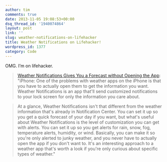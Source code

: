 ```yaml
---
author: tim
comments: true
date: 2013-11-05 19:08:53+00:00
dsq_thread_id: '1940074864'
layout: post
link: ''
slug: weather-notifications-on-lifehacker
title: Weather Notifications on Lifehacker!
wordpress_id: 1377
category: Code
---
```


OMG. I’m on lifehacker.

> [Weather Notifications Gives You a Forecast without Opening the
App](http://lifehacker.com/weather-notifications-gives-you-a-forecast-without-open-1458155902): "iPhone: One of the problems with weather apps on the iPhone
is that you have to actually open them to get the information you want.
Weather Notifications is an app that'll send customized notifications to your
lock screen for only the information you care about. 

>

> At a glance, Weather Notifications isn't that different from the weather
information that's already in Notification Center. You can set it up so you
get a quick forecast of your day if you want, but what's useful about Weather
Notifications is the level of customization you can get with alerts. You can
set it up so you get alerts for rain, snow, fog, temperature alerts, humidity,
or wind. Basically, you can make it so you're only alerted to junky weather,
and you never have to actually open the app if you don't want to. It's an
interesting approach to a weather app that's worth a look if you're only
curious about specific types of weather."